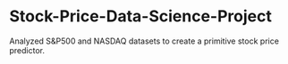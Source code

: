 # Stock-Price-Data-Science-Project
Analyzed S&amp;P500 and NASDAQ datasets to create a primitive stock price predictor.
